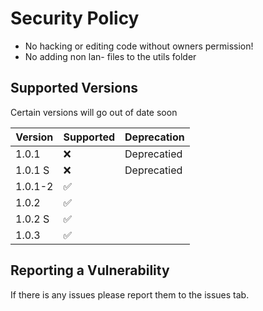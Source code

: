 # Security Policy

  * No hacking or editing code without owners permission!
  * No adding non lan- files to the utils folder

## Supported Versions

Certain versions will go out of date soon

| Version | Supported          | Deprecation       | 
| ------- | ------------------ |------------------ |
| 1.0.1  |                :x: | Deprecatied       | 
| 1.0.1 S  | :x: | Deprecatied                 | 
| 1.0.1-2  | :white_check_mark: |                    | 
| 1.0.2  | :white_check_mark: |                    | 
| 1.0.2 S | :white_check_mark: |                    | 
| 1.0.3  | :white_check_mark: |                    | 


## Reporting a Vulnerability

If there is any issues please report them to the issues tab.
